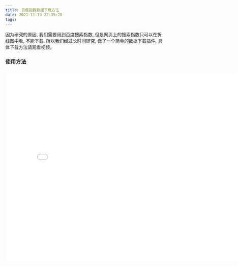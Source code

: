 ```yaml
---
title: 百度指数数据下载方法
date: 2021-11-19 22:39:28
tags:
---
```


因为研究的原因, 我们需要用到百度搜索指数, 但是网页上的搜索指数只可以在折线图中看, 
不能下载, 所以我们经过长时间研究, 做了一个简单的数据下载插件, 具体下载方法请观看视频。

<!-- more -->

### 使用方法

<iframe style="width:800px;height:600px" 
src="//player.bilibili.com/player.html?bvid=BV1fM4y1A78R&page=1" 
scrolling="no" border="0" frameborder="no" 
framespacing="0" allowfullscreen="true"> </iframe>